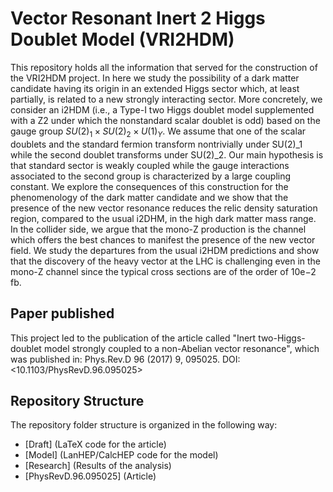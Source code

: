 # Vector Resonant Inert 2 Higgs Doublet Model (VRI2HDM)

This repository holds all the information that served for the construction of the VRI2HDM project. In here we study the possibility of a dark matter candidate having its origin in an extended Higgs sector which, at least partially, is related to a new strongly interacting sector. More concretely, we consider an i2HDM (i.e., a Type-I two Higgs doublet model supplemented with a Z2 under which the nonstandard scalar doublet is odd) based on the gauge group $SU(2)_{1} \times SU(2)_{2} \times U(1)_{Y}$. We assume that one of the scalar doublets and the standard fermion transform nontrivially under SU(2)_1 while the second doublet transforms under SU(2)_2. Our main hypothesis is that standard sector is weakly coupled while the gauge interactions associated to the second group is characterized by a large coupling constant. We explore the consequences of this construction for the phenomenology of the dark matter candidate and we show that the presence of the new vector resonance reduces the relic density saturation region, compared to the usual i2DHM, in the high dark matter mass range. In the collider side, we argue that the mono-Z production is the channel which offers the best chances to manifest the presence of the new vector field. We study the departures from the usual i2HDM predictions and show that the discovery of the heavy vector at the LHC is challenging even in the mono-Z channel since the typical cross sections are of the order of 10e−2 fb.

## Paper published ##

This project led to the publication of the article called "Inert two-Higgs-doublet model strongly coupled to a non-Abelian vector resonance", which was published in: Phys.Rev.D 96 (2017) 9, 095025.
DOI: <10.1103/PhysRevD.96.095025>

## Repository Structure ##

The repository folder structure is organized in the following way:
  * [Draft] (LaTeX code for the article)  
  * [Model] (LanHEP/CalcHEP code for the model)
  * [Research] (Results of the analysis)
  * [PhysRevD.96.095025] (Article)
